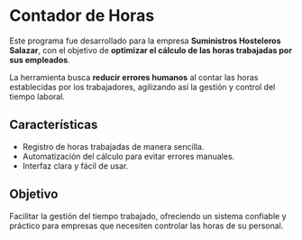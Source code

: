 # Contador de Horas

Este programa fue desarrollado para la empresa **Suministros Hosteleros Salazar**, con el objetivo de **optimizar el cálculo de las horas trabajadas por sus empleados**.  

La herramienta busca **reducir errores humanos** al contar las horas establecidas por los trabajadores, agilizando así la gestión y control del tiempo laboral.  

## Características
- Registro de horas trabajadas de manera sencilla.
- Automatización del cálculo para evitar errores manuales.
- Interfaz clara y fácil de usar. 

## Objetivo
Facilitar la gestión del tiempo trabajado, ofreciendo un sistema confiable y práctico para empresas que necesiten controlar las horas de su personal.
